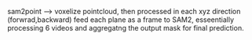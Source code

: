 sam2point --> voxelize pointcloud, then processed in each xyz direction (forwrad,backward) feed each plane as a frame to SAM2, esseentially processing 6 videos and aggregatng the output mask for final prediction.